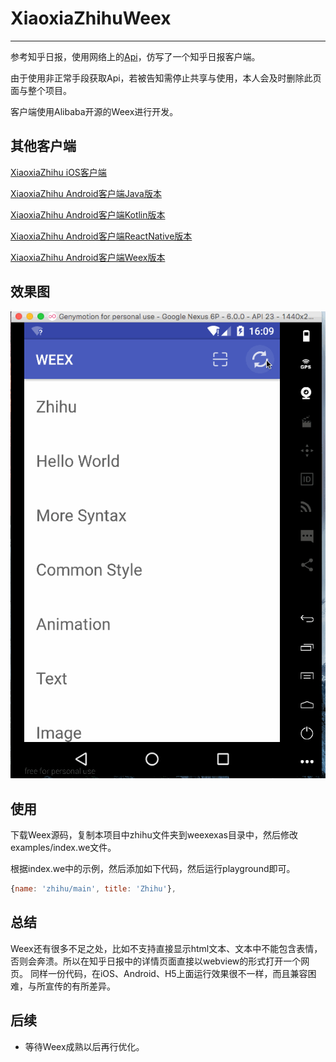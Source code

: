 # XiaoxiaZhihuWeex

---

参考知乎日报，使用网络上的[Api](https://github.com/izzyleung/ZhihuDailyPurify/wiki/%E7%9F%A5%E4%B9%8E%E6%97%A5%E6%8A%A5-API-%E5%88%86%E6%9E%90)，仿写了一个知乎日报客户端。

由于使用非正常手段获取Api，若被告知需停止共享与使用，本人会及时删除此页面与整个项目。

客户端使用Alibaba开源的Weex进行开发。

## 其他客户端

[XiaoxiaZhihu iOS客户端](https://github.com/LiushuiXiaoxia/XiaoxiaZhihu_iOS)

[XiaoxiaZhihu Android客户端Java版本](https://github.com/LiushuiXiaoxia/XiaoxiaZhihu)

[XiaoxiaZhihu Android客户端Kotlin版本](https://github.com/LiushuiXiaoxia/XiaoxiaZhihu_Kotlin)

[XiaoxiaZhihu Android客户端ReactNative版本](https://github.com/LiushuiXiaoxia/XiaoxiaZhihuRN)

[XiaoxiaZhihu Android客户端Weex版本](https://github.com/LiushuiXiaoxia/XiaoxiaZhihuWeex)

## 效果图

![](doc/1.gif)

## 使用

下载Weex源码，复制本项目中zhihu文件夹到weexexas目录中，然后修改examples/index.we文件。

根据index.we中的示例，然后添加如下代码，然后运行playground即可。

```js
{name: 'zhihu/main', title: 'Zhihu'},
```

## 总结

Weex还有很多不足之处，比如不支持直接显示html文本、文本中不能包含表情，否则会奔溃。所以在知乎日报中的详情页面直接以webview的形式打开一个网页。
同样一份代码，在iOS、Android、H5上面运行效果很不一样，而且兼容困难，与所宣传的有所差异。

## 后续

* 等待Weex成熟以后再行优化。